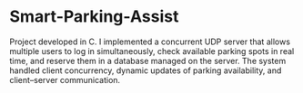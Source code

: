 # Smart-Parking-Assist
Project developed in C. I implemented a concurrent UDP server that allows  multiple users to log in simultaneously, check available parking spots in real time, and reserve them in a database  managed on the server. The system handled client concurrency, dynamic updates of parking availability, and  client–server communication.
